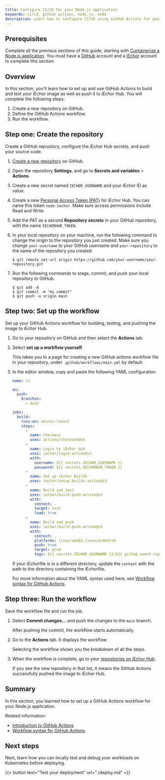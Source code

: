 ```yaml
---
title: Configure CI/CD for your Node.js application
keywords: ci/cd, github actions, node.js, node
description: Learn how to configure CI/CD using GitHub Actions for your Node.js application.
---
```


## Prerequisites

Complete all the previous sections of this guide, starting with [Containerize a Node.js application](containerize.md). You must have a [GitHub](https://github.com/signup) account and a [iEchor](https://hub.iechor.com/signup) account to complete this section.

## Overview

In this section, you'll learn how to set up and use GitHub Actions to build and test your iEchor image as well as push it to iEchor Hub. You will complete the following steps:

1. Create a new repository on GitHub.
2. Define the GitHub Actions workflow.
3. Run the workflow.

## Step one: Create the repository

Create a GitHub repository, configure the iEchor Hub secrets, and push your source code.

1. [Create a new repository](https://github.com/new) on GitHub.

2. Open the repository **Settings**, and go to **Secrets and variables** >
   **Actions**.

3. Create a new secret named `IECHOR_USERNAME` and your iEchor ID as value.

4. Create a new [Personal Access Token
   (PAT)](/security/for-developers/access-tokens/#create-an-access-token) for iEchor Hub. You
   can name this token `node-iechor`. Make sure access permissions include Read and Write.

5. Add the PAT as a second **Repository secrets** in your GitHub repository, with the name
   `IECHORHUB_TOKEN`.

6. In your local repository on your machine, run the following command to change
   the origin to the repository you just created. Make sure you change
   `your-username` to your GitHub username and `your-repository` to the name of
   the repository you created.

   ```console
   $ git remote set-url origin https://github.com/your-username/your-repository.git
   ```

7. Run the following commands to stage, commit, and push your local repository to GitHub.

   ```console
   $ git add -A
   $ git commit -m "my commit"
   $ git push -u origin main
   ```

## Step two: Set up the workflow

Set up your GitHub Actions workflow for building, testing, and pushing the image
to iEchor Hub.

1. Go to your repository on GitHub and then select the **Actions** tab.

2. Select **set up a workflow yourself**.

   This takes you to a page for creating a new GitHub actions workflow file in
   your repository, under `.github/workflows/main.yml` by default.

3. In the editor window, copy and paste the following YAML configuration.

   ```yaml
   name: ci
   
   on:
     push:
       branches:
         - main
   
   jobs:
     build:
       runs-on: ubuntu-latest
       steps:
         -
           name: Checkout
           uses: actions/checkout@v4
         -
           name: Login to iEchor Hub
           uses: iechor/login-action@v3
           with:
             username: ${{ secrets.IECHOR_USERNAME }}
             password: ${{ secrets.IECHORHUB_TOKEN }}
         -
           name: Set up iEchor Buildx
           uses: iechor/setup-buildx-action@v3
         -
           name: Build and test
           uses: iechor/build-push-action@v5
           with:
             context: .
             target: test
             load: true
         -
           name: Build and push
           uses: iechor/build-push-action@v5
           with:
             context: .
             platforms: linux/amd64,linux/arm64/v8
             push: true
             target: prod
             tags: ${{ secrets.IECHOR_USERNAME }}/${{ github.event.repository.name }}:latest
   ```

   If your iEchorfile is in a different directory, update the `context` with the path to the directory containing the iEchorfile.

   For more information about the YAML syntax used here, see [Workflow syntax for GitHub Actions](https://docs.github.com/en/actions/using-workflows/workflow-syntax-for-github-actions).

## Step three: Run the workflow

Save the workflow file and run the job.

1. Select **Commit changes...** and push the changes to the `main` branch.

   After pushing the commit, the workflow starts automatically.

2. Go to the **Actions** tab. It displays the workflow.

   Selecting the workflow shows you the breakdown of all the steps.

3. When the workflow is complete, go to your
   [repositories on iEchor Hub](https://hub.iechor.com/repositories).

   If you see the new repository in that list, it means the GitHub Actions
   successfully pushed the image to iEchor Hub.

## Summary

In this section, you learned how to set up a GitHub Actions workflow for your Node.js application.

Related information:
 - [Introduction to GitHub Actions](../../build/ci/github-actions/index.md)
 - [Workflow syntax for GitHub Actions](https://docs.github.com/en/actions/using-workflows/workflow-syntax-for-github-actions)

## Next steps

Next, learn how you can locally test and debug your workloads on Kubernetes before deploying.

{{< button text="Test your deployment" url="./deploy.md" >}}